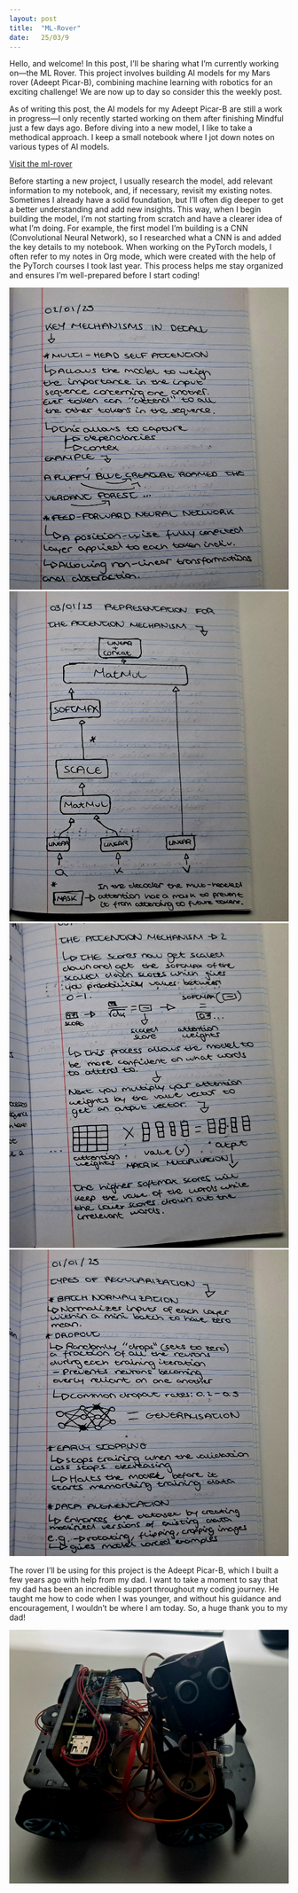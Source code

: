 ```yaml
---
layout: post
title:  "ML-Rover"
date:   25/03/9
---
```


<p class="intro"><span class="dropcap">H</span>ello, and welcome! In this post, I’ll be sharing what I’m currently working on—the ML Rover. This project involves building AI models for my Mars rover (Adeept Picar-B), combining machine learning with robotics for an exciting challenge! We are now up to day so consider this the weekly post.</p>

As of writing this post, the AI models for my Adeept Picar-B are still a work in progress—I only recently started working on them after finishing Mindful just a few days ago. Before diving into a new model, I like to take a methodical approach. I keep a small notebook where I jot down notes on various types of AI models.

<a href="https://github.com/adrirubio/ml-rover">Visit the ml-rover</a>

Before starting a new project, I usually research the model, add relevant information to my notebook, and, if necessary, revisit my existing notes. Sometimes I already have a solid foundation, but I’ll often dig deeper to get a better understanding and add new insights. This way, when I begin building the model, I’m not starting from scratch and have a clearer idea of what I’m doing.
For example, the first model I’m building is a CNN (Convolutional Neural Network), so I researched what a CNN is and added the key details to my notebook. When working on the PyTorch models, I often refer to my notes in Org mode, which were created with the help of the PyTorch courses I took last year.
This process helps me stay organized and ensures I’m well-prepared before I start coding!

<img src="/assets/img/notebook2.jpg" alt=""><br>
<img src="/assets/img/notebook3.jpg" alt=""><br>
<img src="/assets/img/notebook4.jpg" alt=""><br>
<img src="/assets/img/notebook5.jpg" alt=""><br>

The rover I’ll be using for this project is the Adeept Picar-B, which I built a few years ago with help from my dad. I want to take a moment to say that my dad has been an incredible support throughout my coding journey. He taught me how to code when I was younger, and without his guidance and encouragement, I wouldn’t be where I am today. So, a huge thank you to my dad!

<img src="/assets/img/rover.jpg" alt=""><br>

